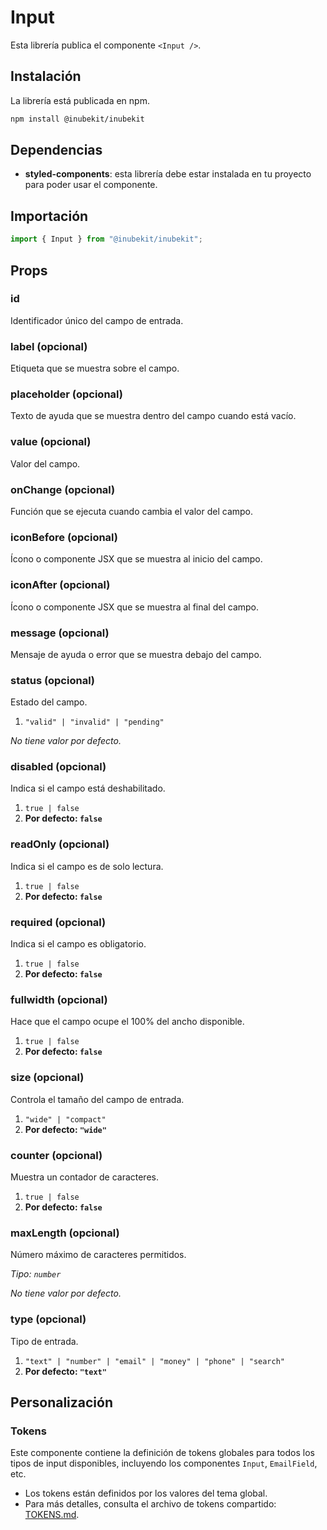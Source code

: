 # Input

Esta librería publica el componente `<Input />`.

## Instalación

La librería está publicada en npm.

```bash
npm install @inubekit/inubekit
```

## Dependencias

- **styled-components**: esta librería debe estar instalada en tu proyecto para poder usar el componente.

## Importación

```jsx
import { Input } from "@inubekit/inubekit";
```

## Props

### id

Identificador único del campo de entrada.

### label (opcional)

Etiqueta que se muestra sobre el campo.

### placeholder (opcional)

Texto de ayuda que se muestra dentro del campo cuando está vacío.

### value (opcional)

Valor del campo.

### onChange (opcional)

Función que se ejecuta cuando cambia el valor del campo.

### iconBefore (opcional)

Ícono o componente JSX que se muestra al inicio del campo.

### iconAfter (opcional)

Ícono o componente JSX que se muestra al final del campo.

### message (opcional)

Mensaje de ayuda o error que se muestra debajo del campo.

### status (opcional)

Estado del campo.

1. `"valid" | "invalid" | "pending"`

_No tiene valor por defecto._

### disabled (opcional)

Indica si el campo está deshabilitado.

1. `true | false`
2. **Por defecto: `false`**

### readOnly (opcional)

Indica si el campo es de solo lectura.

1. `true | false`
2. **Por defecto: `false`**

### required (opcional)

Indica si el campo es obligatorio.

1. `true | false`
2. **Por defecto: `false`**

### fullwidth (opcional)

Hace que el campo ocupe el 100% del ancho disponible.

1. `true | false`
2. **Por defecto: `false`**

### size (opcional)

Controla el tamaño del campo de entrada.

1. `"wide" | "compact"`
2. **Por defecto: `"wide"`**

### counter (opcional)

Muestra un contador de caracteres.

1. `true | false`
2. **Por defecto: `false`**

### maxLength (opcional)

Número máximo de caracteres permitidos.

_Tipo: `number`_

_No tiene valor por defecto._

### type (opcional)

Tipo de entrada.

1. `"text" | "number" | "email" | "money" | "phone" | "search"`
2. **Por defecto: `"text"`**

## Personalización

### Tokens

Este componente contiene la definición de tokens globales para todos los tipos de input disponibles, incluyendo los componentes `Input`, `EmailField`, etc.

- Los tokens están definidos por los valores del tema global.
- Para más detalles, consulta el archivo de tokens compartido: [TOKENS.md](../TOKENS.md).
